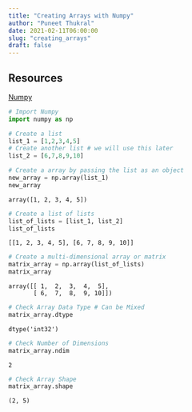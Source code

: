 ```yaml
---
title: "Creating Arrays with Numpy"
author: "Puneet Thukral"
date: 2021-02-11T06:00:00
slug: "creating_arrays"
draft: false
---
```


## Resources
[Numpy](https://numpy.org/doc/stable/user/whatisnumpy.html)


```python
# Import Numpy
import numpy as np
```


```python
# Create a list
list_1 = [1,2,3,4,5]
# Create another list # we will use this later
list_2 = [6,7,8,9,10]
```


```python
# Create a array by passing the list as an object
new_array = np.array(list_1)
new_array
```




    array([1, 2, 3, 4, 5])




```python
# Create a list of lists
list_of_lists = [list_1, list_2]
list_of_lists
```




    [[1, 2, 3, 4, 5], [6, 7, 8, 9, 10]]




```python
# Create a multi-dimensional array or matrix 
matrix_array = np.array(list_of_lists)
matrix_array
```




    array([[ 1,  2,  3,  4,  5],
           [ 6,  7,  8,  9, 10]])




```python
# Check Array Data Type # Can be Mixed
matrix_array.dtype
```




    dtype('int32')




```python
# Check Number of Dimensions
matrix_array.ndim
```




    2




```python
# Check Array Shape
matrix_array.shape
```




    (2, 5)



